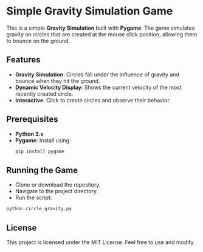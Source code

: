 # Simple Gravity Simulation Game

This is a simple **Gravity Simulation** built with **Pygame**. The game simulates gravity on circles that are created at the mouse click position, allowing them to bounce on the ground.

## Features
- **Gravity Simulation**: Circles fall under the influence of gravity and bounce when they hit the ground.
- **Dynamic Velocity Display**: Shows the current velocity of the most recently created circle.
- **Interactive**: Click to create circles and observe their behavior.

## Prerequisites
- **Python 3.x**
- **Pygame**: Install using:
  ```bash
  pip install pygame
  
## Running the Game
- Clone or download the repository.
- Navigate to the project directory.
- Run the script:
```bash
python circle_gravity.py
```
## License
This project is licensed under the MIT License. Feel free to use and modify.

